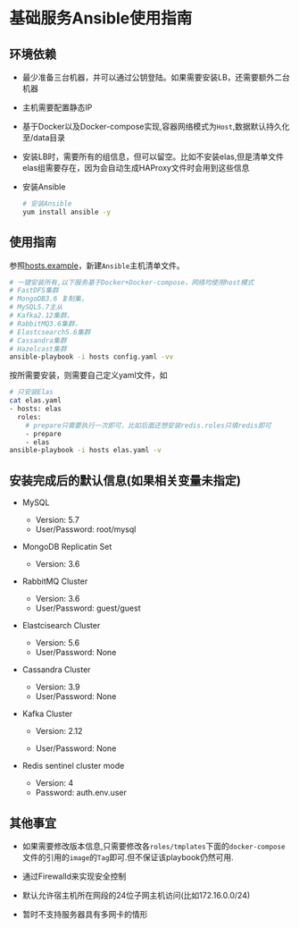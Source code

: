 # 基础服务Ansible使用指南

## 环境依赖

- 最少准备三台机器，并可以通过公钥登陆。如果需要安装LB，还需要额外二台机器
  
- 主机需要配置静态IP
  
- 基于Docker以及Docker-compose实现,容器网络模式为`Host`,数据默认持久化至/data目录
  
- 安装LB时，需要所有的组信息，但可以留空。比如不安装elas,但是清单文件elas组需要存在，因为会自动生成HAProxy文件时会用到这些信息

- 安装Ansible

  ```bash
  # 安装Ansible
  yum install ansible -y
  ```

## 使用指南

参照[hosts.example](./hosts.example)，新建`Ansible`主机清单文件。

```bash
# 一键安装所有,以下服务基于Docker+Docker-compose，网络均使用host模式
# FastDFS集群
# MongoDB3.6 复制集，
# MySQL5.7主从
# Kafka2.12集群，
# RabbitMQ3.6集群，
# Elastcsearch5.6集群
# Cassandra集群
# Hazelcast集群
ansible-playbook -i hosts config.yaml -vv
```

按所需要安装，则需要自己定义yaml文件，如

```bash
# 只安装Elas
cat elas.yaml
- hosts: elas
  roles:
    # prepare只需要执行一次即可，比如后面还想安装redis.roles只填redis即可
    - prepare
    - elas
ansible-playbook -i hosts elas.yaml -v
```

## 安装完成后的默认信息(如果相关变量未指定)

- MySQL
  - Version: 5.7
  - User/Password: root/mysql

- MongoDB Replicatin Set
  - Version: 3.6

- RabbitMQ Cluster
  - Version: 3.6
  - User/Password: guest/guest
  
- Elastcisearch Cluster
  - Version: 5.6
  - User/Password: None

- Cassandra Cluster
  - Version: 3.9
  - User/Password: None
  
- Kafka Cluster
  
  - Version: 2.12
  
  - User/Password: None
  
- Redis sentinel cluster mode
  
  - Version: 4
  - Password: auth.env.user

## 其他事宜

- 如果需要修改版本信息,只需要修改各`roles/tmplates`下面的`docker-compose`文件的引用的`image`的`Tag`即可.但不保证该playbook仍然可用.

- 通过Firewalld来实现安全控制

- 默认允许宿主机所在网段的24位子网主机访问(比如172.16.0.0/24)
  
- 暂时不支持服务器具有多网卡的情形
